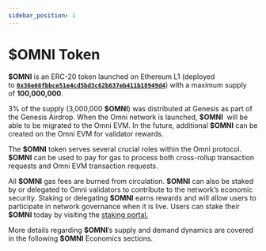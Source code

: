 ```yaml
---
sidebar_position: 1
---
```


# $OMNI Token

**\$OMNI** is an ERC-20 token launched on Ethereum L1 (deployed to [**`0x36e66fbbce51e4cd5bd3c62b637eb411b18949d4`**](https://etherscan.io/token/0x36e66fbbce51e4cd5bd3c62b637eb411b18949d4)) with a maximum supply of **100,000,000**.

3% of the supply (3,000,000 **\$OMNI**) was distributed at Genesis as part of the Genesis Airdrop.
When the Omni network is launched, **\$OMNI**  will be able to be migrated to the Omni EVM. In the future, additional **\$OMNI** can be created on the Omni EVM for validator rewards.

The **\$OMNI** token serves several crucial roles within the Omni protocol. **\$OMNI** can be used to pay for gas to process both cross-rollup transaction requests and Omni EVM transaction requests.

All **\$OMNI** gas fees are burned from circulation. **\$OMNI** can also be staked by or delegated to Omni validators to contribute to the network’s economic security. Staking or delegating **\$OMNI** earns rewards and will allow users to participate in network governance when it is live. Users can stake their **\$OMNI** today by visiting the [staking portal.](https://claims.omni.network/)

More details regarding **\$OMNI**’s supply and demand dynamics are covered in the following **\$OMNI** Economics sections.
